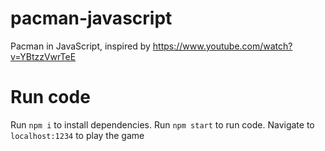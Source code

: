 # pacman-javascript
Pacman in JavaScript, inspired by https://www.youtube.com/watch?v=YBtzzVwrTeE

# Run code
Run `npm i` to install dependencies.
Run `npm start` to run code.
Navigate to `localhost:1234` to play the game
